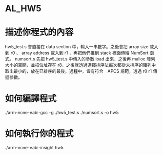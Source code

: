# AL_HW5

# 描述你程式的內容

  hw5_test.s 會直接在 data section 中，輸入一串數字。之後會把 array size 載入到 r0 、 array address 載入到 r1 ，再把他們推到 stack 裡面傳給 NumSort 函式。 numsort.s 先把 hw5_test.s 中傳入的參數 load 出來，之後再 malloc 陣列大小的空間，並把位址存在 r8，之後就透過選擇排序法每次都從未排序的陣列中取出最小的，放在已排序的最後。過程中，皆有符合　APCS 規範，透過 r0 r1 傳遞參數。
  
# 如何編譯程式

./arm-none-eabi-gcc -g ./hw5_test.s  ./numsort.s -o hw5

# 如何執行你的程式

./arm-none-eabi-insight hw5

